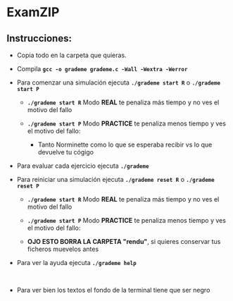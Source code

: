 # ExamZIP

## Instrucciones: 

<ul>
<li><p>Copia todo en la carpeta que quieras.</p></li>
<li><p>Compila <strong><code>gcc -o grademe grademe.c -Wall -Wextra -Werror</code></strong></p></li>
<li><p>Para comenzar una simulación ejecuta <strong><code>./grademe start R</code></strong> o <strong><code>./grademe start P</code></strong></p></li>
    <ul>
        <li><p><strong><code>./grademe start R</code></strong> Modo <strong>REAL</strong> te penaliza más tiempo y no ves el motivo del fallo</p></li>
        <li><p><strong><code>./grademe start P</code></strong> Modo <strong>PRACTICE</strong> te penaliza menos tiempo y ves el motivo del fallo:</p></li>
        <ul>
            <li><p>Tanto Norminette como lo que se esperaba recibir vs lo que devuelve tu cógigo</p></li>
        </ul>
    </ul>
<li><p>Para evaluar cada ejercicio ejecuta <strong><code>./grademe</code></strong></p></li>
<li><p>Para reiniciar una simulación ejecuta <strong><code>./grademe reset R</code></strong> o <strong><code>./grademe reset P</code></strong> </p></li>
    <ul>
        <li><p><strong><code>./grademe start R</code></strong> Modo <strong>REAL</strong> te penaliza más tiempo y no ves el motivo del fallo</p></li>
        <li><p><strong><code>./grademe start P</code></strong> Modo <strong>PRACTICE</strong> te penaliza menos tiempo y ves el motivo del fallo:</p></li>
        <li><p><strong>OJO ESTO BORRA LA CARPETA "rendu"</strong>, si quieres conservar tus ficheros muevelos antes</p></li>
    </ul>
<li><p>Para ver la ayuda ejecuta <strong><code>./grademe help</code></strong></p></li>   
<br />   
<li><p>Para ver bien los textos el fondo de la terminal tiene que ser negro</p></li>   
</ul>
